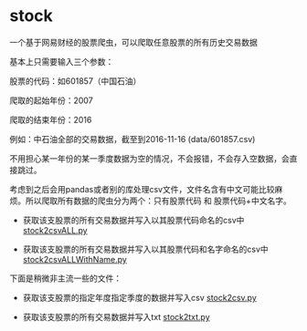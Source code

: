# stock

一个基于网易财经的股票爬虫，可以爬取任意股票的所有历史交易数据

基本上只需要输入三个参数：

股票的代码：如601857（中国石油）

爬取的起始年份：2007

爬取的结束年份：2016

例如：中石油全部的交易数据，截至到2016-11-16 (data/601857.csv)

不用担心某一年份的某一季度数据为空的情况，不会报错，不会存入空数据，会直接跳过。

考虑到之后会用pandas或者别的库处理csv文件，文件名含有中文可能比较麻烦。所以爬取所有数据的爬虫分为两个：只有股票代码 和 股票代码+中文名字。

- 获取该支股票的所有交易数据并写入以其股票代码命名的csv中 [stock2csvALL.py](stock2csvALL.py)

- 获取该支股票的所有交易数据并写入以其股票代码和名字命名的csv中 [stock2csvALLWithName.py](stock2csvALLWithName.py)

下面是稍微非主流一些的文件：

- 获取该支股票的指定年度指定季度的数据并写入csv [stock2csv.py](stock2csv.py)

- 获取该支股票的所有交易数据并写入txt [stock2txt.py](stock2txt.py)